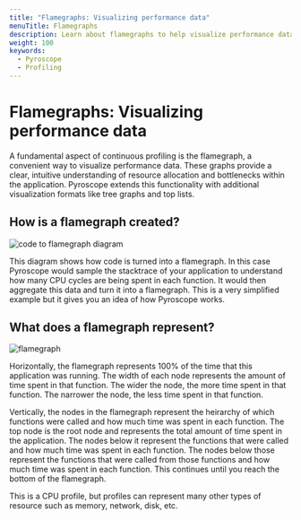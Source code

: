 ```yaml
---
title: "Flamegraphs: Visualizing performance data"
menuTitle: Flamegraphs
description: Learn about flamegraphs to help visualize performance data.
weight: 100
keywords:
  - Pyroscope
  - Profiling
---
```


# Flamegraphs: Visualizing performance data

A fundamental aspect of continuous profiling is the flamegraph, a convenient way to visualize performance data.
These graphs provide a clear, intuitive understanding of resource allocation and bottlenecks within the application. Pyroscope extends this functionality with additional visualization formats like tree graphs and top lists.

## How is a flamegraph created?

![code to flamegraph diagram](https://grafana.com/static/img/pyroscope/code-to-flamegraph-animation.gif)

This diagram shows how code is turned into a flamegraph. In this case Pyroscope would sample the stacktrace of your application to understand how many CPU cycles are being spent in each function. It would then aggregate this data and turn it into a flamegraph. This is a very simplified example but it gives you an idea of how Pyroscope works.

## What does a flamegraph represent?

![flamegraph](https://grafana.com/static/img/pyroscope/pyroscope-flamegraph-2023-11-30.png)

Horizontally, the flamegraph represents 100% of the time that this application was running.
The width of each node represents the amount of time spent in that function.
The wider the node, the more time spent in that function. The narrower the node, the less time spent in that function.

Vertically, the nodes in the flamegraph represent the heirarchy of which functions were called and how much time was spent in each function.
The top node is the root node and represents the total amount of time spent in the application.
The nodes below it represent the functions that were called and how much time was spent in each function.
The nodes below those represent the functions that were called from those functions and how much time was spent in each function.
This continues until you reach the bottom of the flamegraph.

This is a CPU profile, but profiles can represent many other types of resource such as memory, network, disk, etc.
